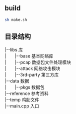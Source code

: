 ## build
``` bash
sh make.sh
```

## 目录结构
|--libs 库  
|　　|--base 基本网络库  
|　　|--pcap 数据包文件处理模块  
|　　|--attack 网络攻击模块  
|　　|--3rd-party 第三方库  
|--data 数据  
|　　|--pkgs 数据包  
|--reference 参考资料  
|--temp 鸡肋文件  
|--main.cpp 入口  
